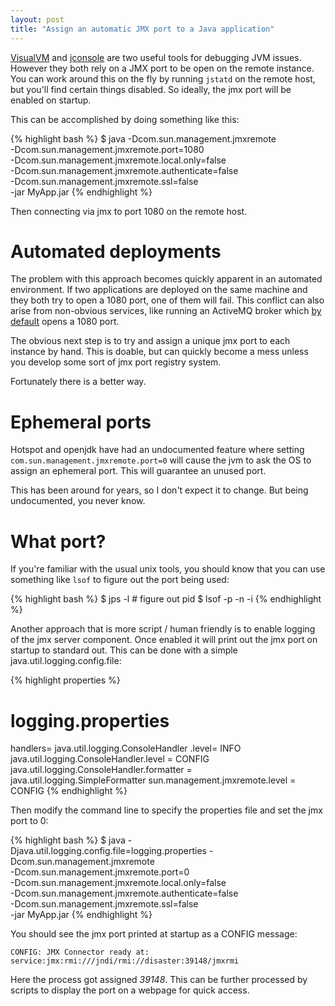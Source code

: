 ```yaml
---
layout: post
title: "Assign an automatic JMX port to a Java application"
---
```


[VisualVM](http://visualvm.java.net/) and
[jconsole](http://openjdk.java.net/tools/svc/jconsole/) are two useful tools
for debugging JVM issues. However they both rely on a JMX port to be open on
the remote instance.  You can work around this on the fly by running `jstatd` on
the remote host, but you'll find certain things disabled. So ideally, the jmx
port will be enabled on startup.

This can be accomplished by doing something like this:

{% highlight bash %}
$ java  -Dcom.sun.management.jmxremote \
        -Dcom.sun.management.jmxremote.port=1080 \
        -Dcom.sun.management.jmxremote.local.only=false \
        -Dcom.sun.management.jmxremote.authenticate=false \
        -Dcom.sun.management.jmxremote.ssl=false \
        -jar MyApp.jar
{% endhighlight %}

Then connecting via jmx to port 1080 on the remote host.

Automated deployments
=====================

The problem with this approach becomes quickly apparent in an automated
environment. If two applications are deployed on the same machine and they both
try to open a 1080 port, one of them will fail. This conflict can also arise
from non-obvious services, like running an ActiveMQ broker which [by
default](http://activemq.apache.org/jmx.html) opens a 1080 port.

The obvious next step is to try and assign a unique jmx port to each instance by
hand. This is doable, but can quickly become a mess unless you develop some
sort of jmx port registry system.

Fortunately there is a better way.

Ephemeral ports
===============

Hotspot and openjdk have had an undocumented feature where setting
`com.sun.management.jmxremote.port=0` will cause the jvm to ask the OS to
assign an ephemeral port. This will guarantee an unused port.

This has been around for years, so I don't expect it to change. But being
undocumented, you never know.

What port?
==========

If you're familiar with the usual unix tools, you should know that you can use
something like `lsof` to figure out the port being used:

{% highlight bash %}
$ jps -l # figure out pid
$ lsof -p <pid> -n -i
{% endhighlight %}

Another approach that is more script / human friendly is to enable logging of
the jmx server component. Once enabled it will print out the jmx port on startup
to standard out. This can be done with a simple java.util.logging.config.file:

{% highlight properties %}
# logging.properties
handlers= java.util.logging.ConsoleHandler
.level= INFO
java.util.logging.ConsoleHandler.level = CONFIG
java.util.logging.ConsoleHandler.formatter = java.util.logging.SimpleFormatter
sun.management.jmxremote.level = CONFIG
{% endhighlight %}

Then modify the command line to specify the properties file and set the jmx port
to 0:

{% highlight bash %}
$ java  -Djava.util.logging.config.file=logging.properties
        -Dcom.sun.management.jmxremote \
        -Dcom.sun.management.jmxremote.port=0 \
        -Dcom.sun.management.jmxremote.local.only=false \
        -Dcom.sun.management.jmxremote.authenticate=false \
        -Dcom.sun.management.jmxremote.ssl=false \
        -jar MyApp.jar
{% endhighlight %}

You should see the jmx port printed at startup as a CONFIG message:

`CONFIG: JMX Connector ready at: service:jmx:rmi:///jndi/rmi://disaster:39148/jmxrmi`

Here the process got assigned _39148_. This can be further processed by scripts
to display the port on a webpage for quick access.
